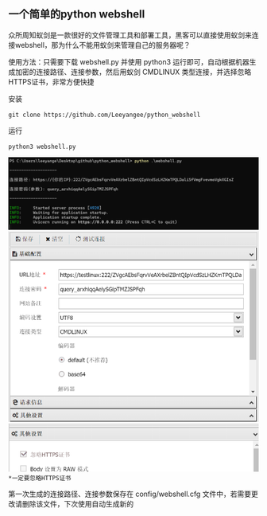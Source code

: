 
## [](#header-31)一个简单的python webshell


众所周知蚁剑是一款很好的文件管理工具和部署工具，黑客可以直接使用蚁剑来连接webshell，那为什么不能用蚁剑来管理自己的服务器呢？

使用方法：只需要下载 webshell.py 并使用 python3 运行即可，自动根据机器生成加密的连接路径、连接参数，然后用蚁剑 CMDLINUX 类型连接，并选择忽略HTTPS证书，非常方便快捷

安装
```
git clone https://github.com/Leeyangee/python_webshell
```
运行
```
python3 webshell.py
```
![/usage.png](/usage.png)
![/connect.png](/connect.png)
![/ignore.png](/ignore.png)
`*一定要忽略HTTPS证书`


第一次生成的连接路径、连接参数保存在 config/webshell.cfg 文件中，若需要更改请删除该文件，下次使用自动生成新的